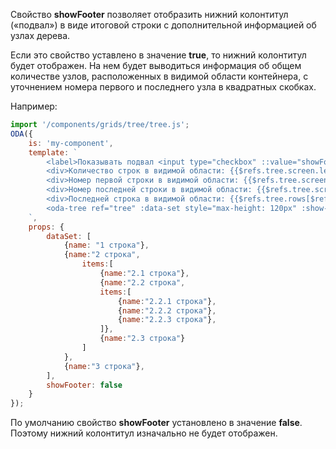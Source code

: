 Свойство **showFooter** позволяет отобразить нижний колонтитул («подвал») в виде итоговой строки с дополнительной информацией об узлах дерева.

Если это свойство уставлено в значение **true**, то нижний колонтитул будет отображен. На нем будет выводиться информация об общем количестве узлов, расположенных в видимой области контейнера, с уточнением номера первого и последнего узла в квадратных скобках.

Например:

```javascript _run_line_edit_loadoda_[my-component.js]_h=220_
import '/components/grids/tree/tree.js';
ODA({
    is: 'my-component',
    template: `
        <label>Показывать подвал <input type="checkbox" ::value="showFooter" ></label>
        <div>Количество строк в видимой области: {{$refs.tree.screen.length}}</div>
        <div>Номер первой строки в видимой области: {{$refs.tree.screen.from}}</div>
        <div>Номер последней строки в видимой области: {{$refs.tree.screen.from + $refs.tree.screen.length-1}}</div>
        <div>Последней строка в видимой области: {{$refs.tree.rows[$refs.tree.screen.from + $refs.tree.screen.length-1]}}</div>
        <oda-tree ref="tree" :data-set style="max-height: 120px" :show-footer></oda-tree>
    `,
    props: {
        dataSet: [
            {name: "1 строка"},
            {name:"2 строка",
                items:[
                    {name:"2.1 строка"},
                    {name:"2.2 строка",
                    items:[
                        {name:"2.2.1 строка"},
                        {name:"2.2.2 строка"},
                        {name:"2.2.3 строка"},
                    ]},
                    {name:"2.3 строка"}
                ]
            },
            {name:"3 строка"},
        ],
        showFooter: false
    }
});
```

По умолчанию свойство **showFooter** установлено в значение **false**. Поэтому нижний колонтитул изначально не будет отображен.
